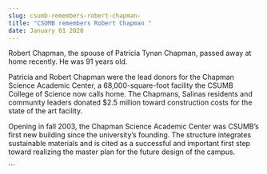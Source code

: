 ```yaml
---
slug: csumb-remembers-robert-chapman-
title: "CSUMB remembers Robert Chapman "
date: January 01 2020
---
```


 
<p>
  Robert Chapman, the spouse of Patricia Tynan Chapman, passed away at home
  recently. He was 91 years old.
</p>
<p>
  Patricia and Robert Chapman were the lead donors for the Chapman Science
  Academic Center, a 68,000&#45;square&#45;foot facility the CSUMB College of
  Science now calls home. The Chapmans, Salinas residents and community leaders
  donated $2.5 million toward construction costs for the state of the art
  facility.
</p>
<p>
  Opening in fall 2003, the Chapman Science Academic Center was CSUMB’s first
  new building since the university’s founding. The structure integrates
  sustainable materials and is cited as a successful and important first step
  toward realizing the master plan for the future design of the campus.
</p>
```
